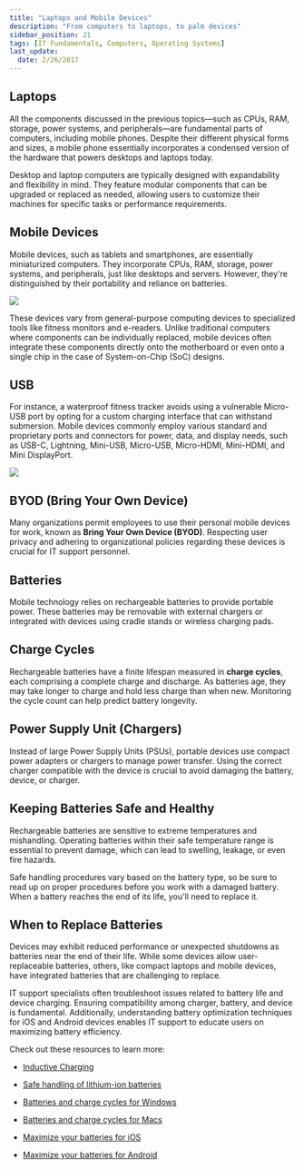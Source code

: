 ```yaml
---
title: "Laptops and Mobile Devices"
description: "From computers to laptops, to palm devices"
sidebar_position: 21
tags: [IT Fundamentals, Computers, Operating Systems]
last_update:
  date: 2/26/2017
---
```




## Laptops

All the components discussed in the previous topics—such as CPUs, RAM, storage, power systems, and peripherals—are fundamental parts of computers, including mobile phones. Despite their different physical forms and sizes, a mobile phone essentially incorporates a condensed version of the hardware that powers desktops and laptops today.

Desktop and laptop computers are typically designed with expandability and flexibility in mind. They feature modular components that can be upgraded or replaced as needed, allowing users to customize their machines for specific tasks or performance requirements. 

## Mobile Devices

Mobile devices, such as tablets and smartphones, are essentially miniaturized computers. They incorporate CPUs, RAM, storage, power systems, and peripherals, just like desktops and servers. However, they're distinguished by their portability and reliance on batteries.

<div class="img-center"> 

![](/img/docs/laptopsmobiledevices.png)

</div>

These devices vary from general-purpose computing devices to specialized tools like fitness monitors and e-readers. Unlike traditional computers where components can be individually replaced, mobile devices often integrate these components directly onto the motherboard or even onto a single chip in the case of System-on-Chip (SoC) designs.

## USB

For instance, a waterproof fitness tracker avoids using a vulnerable Micro-USB port by opting for a custom charging interface that can withstand submersion. Mobile devices commonly employ various standard and proprietary ports and connectors for power, data, and display needs, such as USB-C, Lightning, Mini-USB, Micro-USB, Micro-HDMI, Mini-HDMI, and Mini DisplayPort.

<div class="img-center"> 

![](/img/docs/ports-usb-etc.jpg)

</div>


## BYOD (Bring Your Own Device)

Many organizations permit employees to use their personal mobile devices for work, known as **Bring Your Own Device (BYOD)**. Respecting user privacy and adhering to organizational policies regarding these devices is crucial for IT support personnel.

## Batteries

Mobile technology relies on rechargeable batteries to provide portable power. These batteries may be removable with external chargers or integrated with devices using cradle stands or wireless charging pads.

## Charge Cycles

Rechargeable batteries have a finite lifespan measured in **charge cycles**, each comprising a complete charge and discharge. As batteries age, they may take longer to charge and hold less charge than when new. Monitoring the cycle count can help predict battery longevity.

## Power Supply Unit (Chargers)

Instead of large Power Supply Units (PSUs), portable devices use compact power adapters or chargers to manage power transfer. Using the correct charger compatible with the device is crucial to avoid damaging the battery, device, or charger.

## Keeping Batteries Safe and Healthy

Rechargeable batteries are sensitive to extreme temperatures and mishandling. Operating batteries within their safe temperature range is essential to prevent damage, which can lead to swelling, leakage, or even fire hazards.

Safe handling procedures vary based on the battery type, so be sure to read up on proper procedures before you work with a damaged battery. When a battery reaches the end of its life, you'll need to replace it. 

## When to Replace Batteries

Devices may exhibit reduced performance or unexpected shutdowns as batteries near the end of their life. While some devices allow user-replaceable batteries, others, like compact laptops and mobile devices, have integrated batteries that are challenging to replace.

IT support specialists often troubleshoot issues related to battery life and device charging. Ensuring compatibility among charger, battery, and device is fundamental. Additionally, understanding battery optimization techniques for iOS and Android devices enables IT support to educate users on maximizing battery efficiency.

Check out these resources to learn more:

- [Inductive Charging](https://en.wikipedia.org/wiki/Inductive_charging)

- [Safe handling of lithium-ion batteries](https://www.osha.gov/sites/default/files/publications/shib011819.pdf)

- [Batteries and charge cycles for Windows](https://docs.microsoft.com/windows-hardware/design/device-experiences/powercfg-command-line-options#option_batteryreport)

- [Batteries and charge cycles for Macs](https://support.apple.com/HT201585)

- [Maximize your batteries for iOS ](https://www.apple.com/batteries/maximizing-performance/)

- [Maximize your batteries for Android](https://support.google.com/android/answer/7664358)
